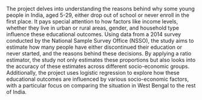 The project delves into understanding the reasons behind why some young people in India, aged 5-29, either drop out of school or never enroll in the first place. It pays special attention to how factors like income levels, whether they live in urban or rural areas, gender, and household type influence these educational outcomes. Using data from a 2014 survey conducted by the National Sample Survey Office (NSSO), the study aims to estimate how many people have either discontinued their education or never started, and the reasons behind these decisions. By applying a ratio estimator, the study not only estimates these proportions but also looks into the accuracy of these estimates across different socio-economic groups. Additionally, the project uses logistic regression to explore how these educational outcomes are influenced by various socio-economic factors, with a particular focus on comparing the situation in West Bengal to the rest of India.
